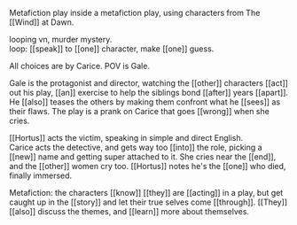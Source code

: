 Metafiction play inside a metafiction play, using characters from The [[Wind]] at Dawn.  
  
looping vn, murder mystery.  
loop: [[speak]] to [[one]] character, make [[one]] guess.  
  
All choices are by Carice. POV is Gale.  
  
Gale is the protagonist and director, watching the [[other]] characters [[act]] out his play, [[an]] exercise to help the siblings bond [[after]] years [[apart]]. He [[also]] teases the others by making them confront what he [[sees]] as their flaws. The play is a prank on Carice that goes [[wrong]] when she cries.  
  
[[Hortus]] acts the victim, speaking in simple and direct English.  
Carice acts the detective, and gets way too [[into]] the role, picking a [[new]] name and getting super attached to it. She cries near the [[end]], and the [[other]] women cry too. [[Hortus]] notes he's the [[one]] who died, finally immersed.  
  
Metafiction: the characters [[know]] [[they]] are [[acting]] in a play, but get caught up in the [[story]] and let their true selves come [[through]]. [[They]] [[also]] discuss the themes, and [[learn]] more about themselves.
